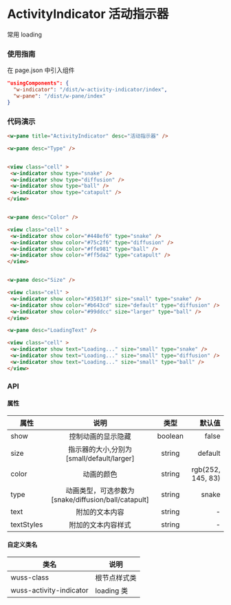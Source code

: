 # ActivityIndicator 活动指示器

常用 loading

### 使用指南

在 page.json 中引入组件

```json
"usingComponents": {
  "w-indicator": "/dist/w-activity-indicator/index",
  "w-pane": "/dist/w-pane/index"
}
```

### 代码演示

```html
<w-pane title="ActivityIndicator" desc="活动指示器" />

<w-pane desc="Type" />


<view class="cell" >
 <w-indicator show type="snake" />
 <w-indicator show type="diffusion" />
 <w-indicator show type="ball" />
 <w-indicator show type="catapult" />
</view>


<w-pane desc="Color" />

<view class="cell" >
 <w-indicator show color="#448ef6" type="snake" />
 <w-indicator show color="#75c2f6" type="diffusion" />
 <w-indicator show color="#ffe981" type="ball" />
 <w-indicator show color="#ff5da2" type="catapult" />
</view>


<w-pane desc="Size" />

<view class="cell" >
 <w-indicator show color="#35013f" size="small" type="snake" />
 <w-indicator show color="#b643cd" size="default" type="diffusion" />
 <w-indicator show color="#99ddcc" size="larger" type="ball" />
</view>

<w-pane desc="LoadingText" />

<view class="cell" >
 <w-indicator show text="Loading..." size="small" type="snake" />
 <w-indicator show text="Loading..." size="small" type="diffusion" />
 <w-indicator show text="Loading..." size="small" type="ball" />
</view>
```

### API

#### 属性

| 属性       |                        说明                         |  类型   |            默认值 |
| ---------- | :-------------------------------------------------: | :-----: | ----------------: |
| show       |                 控制动画的显示隐藏                  | boolean |             false |
| size       |      指示器的大小,分别为[small/default/larger]      | string  |           default |
| color      |                     动画的颜色                      | string  | rgb(252, 145, 83) |
| type       | 动画类型，可选参数为[snake/diffusion/ball/catapult] | string  |             snake |
| text       |                   附加的文本内容                    | string  |                 - |
| textStyles |                 附加的文本内容样式                  | string  |                 - |

#### 自定义类名

| 类名                    | 说明         |
| ----------------------- | ------------ |
| wuss-class              | 根节点样式类 |
| wuss-activity-indicator | loading 类   |
